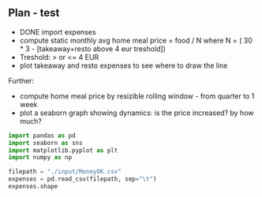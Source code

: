 ## Plan - test

- DONE import expenses
- compute static monthly avg home meal price = food / N where N = ( 30 * 3 - [takeaway+resto above 4 eur treshold])
- Treshold: > or <= 4 EUR
- plot takeaway and resto expenses to see where to draw the line

Further:

- compute home meal price by resizible rolling window - from quarter to 1 week
- plot a seaborn graph showing dynamics: is the price increased? by how much?








```python
import pandas as pd
import seaborn as sns
import matplotlib.pyplot as plt
import numpy as np
```


```python
filepath = "./input/MoneyOK.csv"
expenses = pd.read_csv(filepath, sep="\t")
expenses.shape
```


